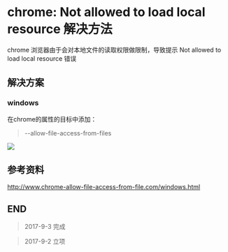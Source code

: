 # chrome: Not allowed to load local resource 解决方法

chrome 浏览器由于会对本地文件的读取权限做限制，导致提示 Not allowed to load local resource 错误

## 解决方案

### windows

在chrome的属性的目标中添加：

>   --allow-file-access-from-files

![](https://blog-cdn.chenxiyuan.fun/17-9-3/81300218.jpg)

## 参考资料

http://www.chrome-allow-file-access-from-file.com/windows.html

## END

>   2017-9-3    完成

>   2017-9-2    立项